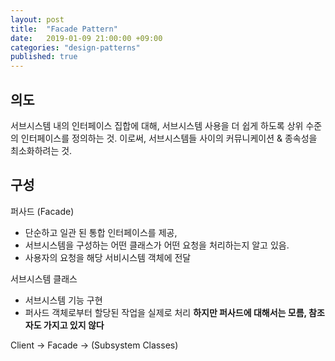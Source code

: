 ```yaml
---
layout: post
title:  "Facade Pattern"
date:   2019-01-09 21:00:00 +09:00
categories: "design-patterns"
published: true
---
```


## 의도
서브시스템 내의 인터페이스 집합에 대해, 서브시스템 사용을 더 쉽게 하도록 상위 수준의 인터페이스를 정의하는 것.
이로써, 서브시스템들 사이의 커뮤니케이션 & 종속성을 최소화하려는 것.

## 구성
퍼사드 (Facade)
* 단순하고 일관 된 통합 인터페이스를 제공, 
* 서브시스템을 구성하는 어떤 클래스가 어떤 요청을 처리하는지 알고 있음.
* 사용자의 요청을 해당 서비시스템 객체에 전달

서브시스템 클래스
* 서브시스템 기능 구현
* 퍼사드 객체로부터 할당된 작업을 실제로 처리 **하지만 퍼사드에 대해서는 모름, 참조자도 가지고 있지 않다**

Client -> Facade -> (Subsystem Classes)

